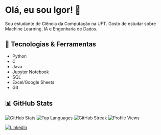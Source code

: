 # Olá, eu sou Igor! 👋

Sou estudante de Ciência da Computação na UFT. Gosto de estudar sobre Machine Learning, IA e Engenharia de Dados.

## 🔧 Tecnologias & Ferramentas
- Python
- C
- Java
- Jupyter Notebook
- SQL
- Excel/Google Sheets
- Git


## 📊 GitHub Stats
![GitHub Stats](https://github-readme-stats.vercel.app/api?username=JIgor08&show_icons=true&count_private=true&theme=radical)
![Top Languages](https://github-readme-stats.vercel.app/api/top-langs/?username=JIgor08&layout=compact&theme=radical)
![GitHub Streak](https://github-readme-streak-stats.herokuapp.com/?user=JIgor08&theme=radical)
![Profile Views](https://komarev.com/ghpvc/?username=JIgor08&color=blue)

[![LinkedIn](https://img.shields.io/badge/LinkedIn-0077B5?style=for-the-badge&logo=linkedin&logoColor=white)](https://www.linkedin.com/in/jo%C3%A3o-d-0b79b931a/)


